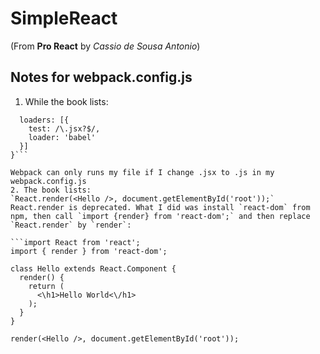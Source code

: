 # SimpleReact
(From **Pro React** by *Cassio de Sousa Antonio*)
## Notes for webpack.config.js
1. While the book lists:

```module: {
  loaders: [{
    test: /\.jsx?$/,
    loader: 'babel'
  }]
}```

Webpack can only runs my file if I change .jsx to .js in my webpack.config.js
2. The book lists:
`React.render(<Hello />, document.getElementById('root'));`
React.render is deprecated. What I did was install `react-dom` from npm, then call `import {render} from 'react-dom';` and then replace `React.render` by `render`:

```import React from 'react';
import { render } from 'react-dom';

class Hello extends React.Component {
  render() {
    return (
      <\h1>Hello World<\/h1>
    );
  }
}

render(<Hello />, document.getElementById('root'));
```
